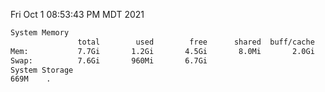 Fri Oct  1 08:53:43 PM MDT 2021
```bash
System Memory
               total        used        free      shared  buff/cache   available
Mem:           7.7Gi       1.2Gi       4.5Gi       8.0Mi       2.0Gi       6.2Gi
Swap:          7.6Gi       960Mi       6.7Gi
System Storage
669M	.
```
```bash
